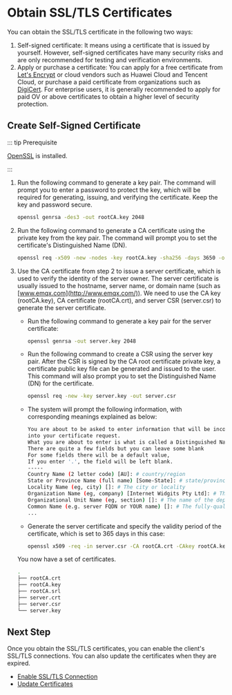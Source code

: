 # Obtain SSL/TLS Certificates

You can obtain the SSL/TLS certificate in the following two ways:

1. Self-signed certificate: It means using a certificate that is issued by yourself. However, self-signed certificates have many security risks and are only recommended for testing and verification environments.
2. Apply or purchase a certificate: You can apply for a free certificate from [Let's Encrypt](https://letsencrypt.org) or cloud vendors such as Huawei Cloud and Tencent Cloud, or purchase a paid certificate from organizations such as [DigiCert](https://www.digicert.com/). For enterprise users, it is generally recommended to apply for paid OV or above certificates to obtain a higher level of security protection.

## Create Self-Signed Certificate

::: tip Prerequisite

[OpenSSL](https://www.openssl.org/) is installed.

:::

1. Run the following command to generate a key pair. The command will prompt you to enter a password to protect the key, which will be required for generating, issuing, and verifying the certificate. Keep the key and password secure.

   ```bash
   openssl genrsa -des3 -out rootCA.key 2048
   ```

2. Run the following command to generate a CA certificate using the private key from the key pair. The command will prompt you to set the certificate's Distinguished Name (DN).

   ```bash
   openssl req -x509 -new -nodes -key rootCA.key -sha256 -days 3650 -out rootCA.crt
   ```

3. Use the CA certificate from step 2 to issue a server certificate, which is used to verify the identity of the server owner. The server certificate is usually issued to the hostname, server name, or domain name (such as [www.emqx.com](http://www.emqx.com/)). We need to use the CA key (rootCA.key), CA certificate (rootCA.crt), and server CSR (server.csr) to generate the server certificate.

   - Run the following command to generate a key pair for the server certificate:

     ```bash
     openssl genrsa -out server.key 2048
     ```

   - Run the following command to create a CSR using the server key pair. After the CSR is signed by the CA root certificate private key, a certificate public key file can be generated and issued to the user. This command will also prompt you to set the Distinguished Name (DN) for the certificate.

     ```bash
     openssl req -new -key server.key -out server.csr
     ```

   - The system will prompt the following information, with corresponding meanings explained as below:

     ```bash
     You are about to be asked to enter information that will be incorporated
     into your certificate request.
     What you are about to enter is what is called a Distinguished Name or a DN.
     There are quite a few fields but you can leave some blank
     For some fields there will be a default value,
     If you enter '.', the field will be left blank.
     -----
     Country Name (2 letter code) [AU]: # country/region
     State or Province Name (full name) [Some-State]: # state/province
     Locality Name (eg, city) []: # The city or locality
     Organization Name (eg, company) [Internet Widgits Pty Ltd]: # The full name of the organization (or company name), e.g. EMQ
     Organizational Unit Name (eg, section) []: # The name of the department or division within the organization，e.g. EMQX
     Common Name (e.g. server FQDN or YOUR name) []: # The fully-qualified domain name (FQDN) of the server that will use the certificate, e.g. mqtt.emqx.com
     ...
     ```

   - Generate the server certificate and specify the validity period of the certificate, which is set to 365 days in this case:

     ```bash
     openssl x509 -req -in server.csr -CA rootCA.crt -CAkey rootCA.key -CAcreateserial -out server.crt -days 365
     ```

   You now have a set of certificates.

   ```bash
   .
   ├── rootCA.crt
   ├── rootCA.key
   ├── rootCA.srl
   ├── server.crt
   ├── server.csr
   └── server.key
   ```


## Next Step

Once you obtain the SSL/TLS certificates, you can enable the client's SSL/TLS connections. You can also update the certificates when they are expired.

- [Enable SSL/TLS Connection](./emqx-mqtt-tls.md)
- [Update Certificates](./emqx-mqtt-tls.md#update-ssl-tls-certificates)